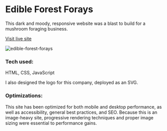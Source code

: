 # Edible Forest Forays
This dark and moody, responsive website was a blast to build for a mushroom foraging business.

[Visit live site](https://edibleforestforays.netlify.app/)

![edible-forest-forays](https://user-images.githubusercontent.com/101761079/179817287-5e42a7f6-bf82-460d-8eb2-03458582a430.jpg)

### Tech used:
HTML, CSS, JavaScript

I also designed the logo for this company, deployed as an SVG.

### Optimizations:
This site has been optimized for both mobile and desktop performance, as well as accessibility, general best practices, and SEO. Because this is an image-heavy site, progressive rendering techniques and proper image sizing were essential to performance gains.
